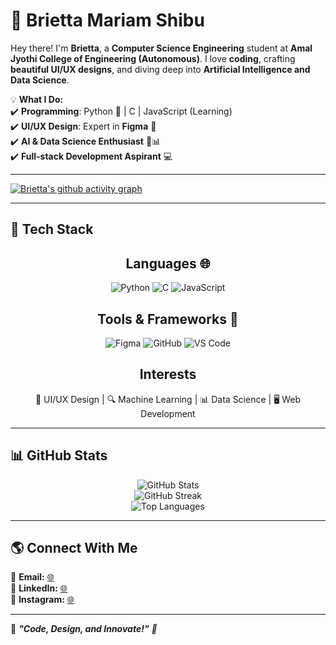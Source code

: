 # 🌟 Brietta Mariam Shibu   

Hey there! I'm **Brietta**, a **Computer Science Engineering** student at **Amal Jyothi College of Engineering (Autonomous)**. I love **coding**, crafting **beautiful UI/UX designs**, and diving deep into **Artificial Intelligence and Data Science**.  

💡 **What I Do:**  
✔️ **Programming**: Python 🐍 | C | JavaScript (Learning)  
✔️ **UI/UX Design**: Expert in **Figma** 🎨  
✔️ **AI & Data Science Enthusiast** 🤖📊  
✔️ **Full-stack Development Aspirant** 💻  

---


[![Brietta's github activity graph](https://github-readme-activity-graph.vercel.app/graph?username=briettamariamshibu&theme=radical&height=400)](https://github.com/briettamariamshibu)


---


## 🚀 Tech Stack  



<div align='center'>

  ## **Languages 🌐**  
  
  ![Python](https://img.shields.io/badge/Python-3776AB?style=for-the-badge&logo=python&logoColor=white)  ![C](https://img.shields.io/badge/C-00599C?style=for-the-badge&logo=c&logoColor=white)  ![JavaScript](https://img.shields.io/badge/JavaScript-F7DF1E?style=for-the-badge&logo=javascript&logoColor=black)  
 

  ## **Tools & Frameworks 🔨**  
  ![Figma](https://img.shields.io/badge/Figma-F24E1E?style=for-the-badge&logo=figma&logoColor=white)  ![GitHub](https://img.shields.io/badge/GitHub-181717?style=for-the-badge&logo=github&logoColor=white)  ![VS Code](https://img.shields.io/badge/VS%20Code-007ACC?style=for-the-badge&logo=visual-studio-code&logoColor=white)  
 

  ## **Interests**  
  🎨 UI/UX Design | 🔍 Machine Learning | 📊 Data Science | 🖥️ Web Development  


</div>


---

## 📊 GitHub Stats  

<div align="center">
  <img src="https://github-readme-stats.vercel.app/api?username=briettamariamshibu&show_icons=true&theme=radical" alt="GitHub Stats">
  <br>
  <img src="https://github-readme-streak-stats.herokuapp.com/?user=briettamariamshibu&theme=radical" alt="GitHub Streak">
  <br>
  <img src="https://github-readme-stats.vercel.app/api/top-langs/?username=briettamariamshibu&layout=compact&theme=radical" alt="Top Languages">
</div>  

---

## 🌎 Connect With Me  

📩 **Email:** [🌐](https://mail.google.com/mail/?view=cm&fs=1&to=briettashibu@gmail.com)  
💼 **LinkedIn:** [🌐](https://linkedin.com/in/briettamariamshibu)  
📸 **Instagram:** [🌐](https://instagram.com/_brieata__)  

---

🔗 <i>**"Code, Design, and Innovate!"** 🚀</i>
